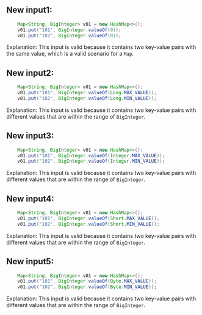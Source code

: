 ## New input1:
```java
    Map<String, BigInteger> v01 = new HashMap<>();
    v01.put("101", BigInteger.valueOf(0));
    v01.put("102", BigInteger.valueOf(0));
```
Explanation: This input is valid because it contains two key-value pairs with the same value, which is a valid scenario for a `Map`.

## New input2:
```java
    Map<String, BigInteger> v01 = new HashMap<>();
    v01.put("101", BigInteger.valueOf(Long.MAX_VALUE));
    v01.put("102", BigInteger.valueOf(Long.MIN_VALUE));
```
Explanation: This input is valid because it contains two key-value pairs with different values that are within the range of `BigInteger`.

## New input3:
```java
    Map<String, BigInteger> v01 = new HashMap<>();
    v01.put("101", BigInteger.valueOf(Integer.MAX_VALUE));
    v01.put("102", BigInteger.valueOf(Integer.MIN_VALUE));
```
Explanation: This input is valid because it contains two key-value pairs with different values that are within the range of `BigInteger`.

## New input4:
```java
    Map<String, BigInteger> v01 = new HashMap<>();
    v01.put("101", BigInteger.valueOf(Short.MAX_VALUE));
    v01.put("102", BigInteger.valueOf(Short.MIN_VALUE));
```
Explanation: This input is valid because it contains two key-value pairs with different values that are within the range of `BigInteger`.

## New input5:
```java
    Map<String, BigInteger> v01 = new HashMap<>();
    v01.put("101", BigInteger.valueOf(Byte.MAX_VALUE));
    v01.put("102", BigInteger.valueOf(Byte.MIN_VALUE));
```
Explanation: This input is valid because it contains two key-value pairs with different values that are within the range of `BigInteger`.
